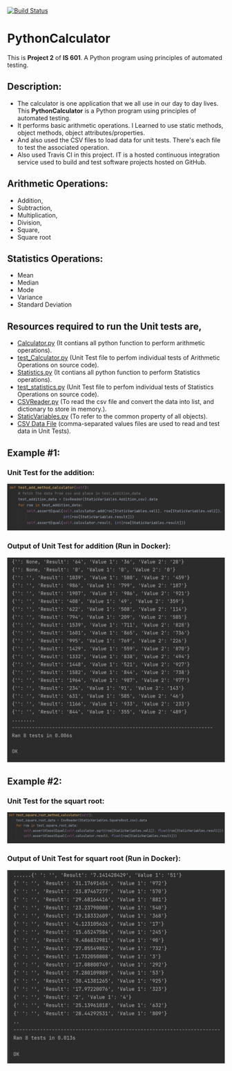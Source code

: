 [![Build Status](https://travis-ci.com/Milan-36/PythonCalculator-UsingTravis.svg?branch=master)](https://travis-ci.com/Milan-36/PythonCalculator-UsingTravis)


# PythonCalculator

This is **Project 2** of **IS 601**. A Python program using principles of automated testing.

## Description:
* The calculator is one application that we all use in our day to day lives. This **PythonCalculator** is a Python program using principles of automated testing.
* It performs basic arithmetic operations. I Learned to use static methods, object methods, object attributes/properties.
* And also used the CSV files to load data for unit tests. There's each file to test the associated operation.
* Also used Travis CI in this project. IT is a hosted continuous integration service used to build and test software projects hosted on GitHub.

## Arithmetic Operations:
* Addition,
* Subtraction,
* Multiplication,
* Division,
* Square,
* Square root

## Statistics Operations:
* Mean
* Median
* Mode
* Variance
* Standard Deviation 

## Resources required  to run the Unit tests are,

* [Calculator.py](https://github.com/Milan-36/PythonCalculator-UsingTravis/blob/master/src/Calculator/Calculator.py) (It contians all python function to perform arithmetic operations).
* [test_Calculator.py](https://github.com/Milan-36/PythonCalculator-UsingTravis/blob/master/src/UnitTests/test_Calculator.py) (Unit Test file to perfom individual tests of Arithmetic Operations on source code).
* [Statistics.py](https://github.com/Milan-36/PythonCalculator-UsingTravis/blob/master/src/Statistics/Statistics.py) (It contians all python function to perform Statistics operations).
* [test_statistics.py](https://github.com/Milan-36/PythonCalculator-UsingTravis/blob/master/src/UnitTests/test_statistics.py) (Unit Test file to perfom individual tests of Statistics Operations on source code).
* [CSVReader.py](https://github.com/Milan-36/PythonCalculator-UsingTravis/blob/master/src/CsvReader/CSVReader.py) (To read the csv file and convert the data into list, and dictionary to store in memory.).
* [StaticVariables.py](https://github.com/Milan-36/PythonCalculator-UsingTravis/blob/master/src/StaticProperties/Static_Variables.py) (To refer to the common property of all objects).
* [CSV Data File](https://github.com/Milan-36/PythonCalculator-UsingTravis/tree/master/src/UnitTests/data) (comma-separated values files are used to read and test data in Unit Tests).



## Example #1:
### Unit Test for the addition:
![Addition_code](https://github.com/Milan-36/PythonCalculator-UsingTravis/blob/master/src/Screenshot/Add_method.png)

### Output of Unit Test for addition (Run in Docker):
![Addition_run](https://github.com/Milan-36/PythonCalculator-UsingTravis/blob/master/src/Screenshot/Add_output.png)


## Example #2:
### Unit Test for the squart root:
![Addition_code](https://github.com/Milan-36/PythonCalculator-UsingTravis/blob/master/src/Screenshot/sqrt_method.png)

### Output of Unit Test for squart root (Run in Docker):
![Addition_run](https://github.com/Milan-36/PythonCalculator-UsingTravis/blob/master/src/Screenshot/sqrt_output.png)
